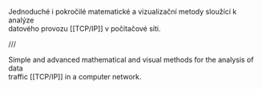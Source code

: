 Jednoduché i pokročilé matematické a vizualizační metody sloužící k analýze  
datového provozu [[TCP/IP]] v počítačové síti.  



///



Simple and advanced mathematical and visual methods for the analysis of data  
traffic [[TCP/IP]] in a computer network.